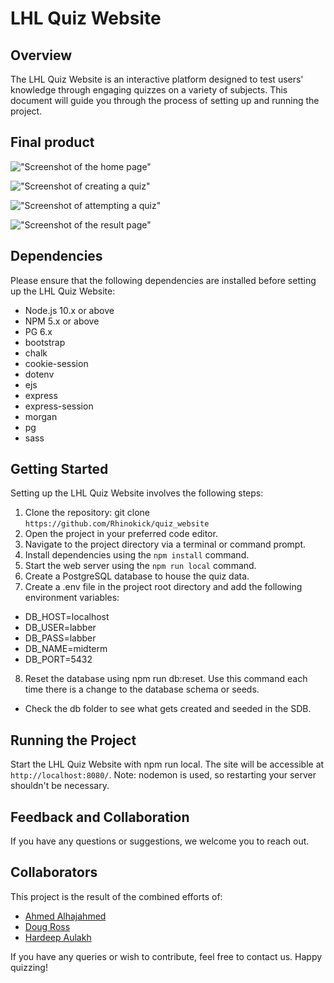 # LHL Quiz Website
## Overview
The LHL Quiz Website is an interactive platform designed to test users' knowledge through engaging quizzes on a variety of subjects. This document will guide you through the process of setting up and running the project.

## Final product
!["Screenshot of the home page"](https://github.com/Rhinokick/quiz_website/blob/master/public/Docs/home%20page.png?raw=true)

!["Screenshot of creating a quiz"](https://github.com/Rhinokick/quiz_website/blob/master/public/Docs/Creating%20a%20quiz.png?raw=true)

!["Screenshot of attempting a quiz"](https://github.com/Rhinokick/quiz_website/blob/master/public/Docs/Attempting%20a%20quiz.png?raw=true)

!["Screenshot of the result page"](https://github.com/Rhinokick/quiz_website/blob/master/public/Docs/Result%20page.png?raw=true)


## Dependencies
Please ensure that the following dependencies are installed before setting up the LHL Quiz Website:

- Node.js 10.x or above
- NPM 5.x or above
- PG 6.x
- bootstrap
- chalk
- cookie-session
- dotenv
- ejs
- express
- express-session
- morgan
- pg
- sass
## Getting Started
Setting up the LHL Quiz Website involves the following steps:

1. Clone the repository: git clone `https://github.com/Rhinokick/quiz_website`
2. Open the project in your preferred code editor.
3. Navigate to the project directory via a terminal or command prompt.
4. Install dependencies using the `npm install` command.
5. Start the web server using the `npm run local` command.
6. Create a PostgreSQL database to house the quiz data.
7. Create a .env file in the project root directory and add the following environment variables:

- DB_HOST=localhost
- DB_USER=labber 
- DB_PASS=labber
- DB_NAME=midterm
- DB_PORT=5432

8. Reset the database using npm run db:reset. Use this command each time there is a change to the database schema or seeds.
- Check the db folder to see what gets created and seeded in the SDB.
## Running the Project
Start the LHL Quiz Website with npm run local. The site will be accessible at `http://localhost:8080/`. Note: nodemon is used, so restarting your server shouldn't be necessary.

## Feedback and Collaboration
If you have any questions or suggestions, we welcome you to reach out.

## Collaborators
This project is the result of the combined efforts of:
 - [Ahmed Alhajahmed](https://github.com/Alhajahmed)
 - [Doug Ross](https://github.com/Rhinokick)
 - [Hardeep Aulakh](https://github.com/aulakhhardeep)

If you have any queries or wish to contribute, feel free to contact us. Happy quizzing!
